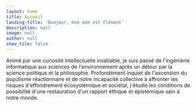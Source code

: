 ```yaml
---
layout: home
title: Accueil
landing-title: 'Bonjour, mon nom est Clément'
description: null
image: null
author: null
show_tile: false
---
```


Animé par une curiosité intellectuelle insatiable, je suis passé de l'ingénierie informatique aux sciences de l'environnement après un détour par la science politique et la philosophie. Profondément inquiet de l'ascension du populisme réactionnaire et de notre incapacité collective à affronter les risques d'effondrement écosystémique et sociétal, j'étudie les conditions de possibilité d'une restauration d'un rapport éthique et épistémique sain à notre monde.